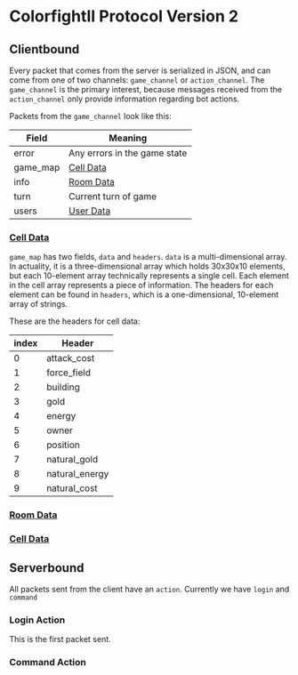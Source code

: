 # ColorfightII Protocol Version 2

## Clientbound

Every packet that comes from the server is serialized in JSON, and can come from one of two channels:
`game_channel` or `action_channel`. The `game_channel` is the primary interest, because messages received
from the `action_channel` only provide information regarding bot actions.

Packets from the `game_channel` look like this:

|Field    |Meaning|
|---------|-------|
|error    |Any errors in the game state|
|game_map |<a href="#celldata">Cell Data</a>|
|info     |<a href="#roomdata">Room Data</a>|
|turn     |Current turn of game|
|users    |<a href="#userdata">User Data</a>|

<a name="celldata" href="#celldata"><h3>Cell Data</h3></a>

`game_map` has two fields, `data` and `headers`. `data` is a multi-dimensional array. In actuality, it is
a three-dimensional array which holds 30x30x10 elements, but each 10-element array technically represents a
single cell. Each element in the cell array represents a piece of information. The headers for each element can be
found in `headers`, which is a one-dimensional, 10-element array of strings.

These are the headers for cell data:

|index|Header|
|-----|------|
|0    |attack_cost|
|1    |force_field|
|2    |building|
|3    |gold|
|4    |energy|
|5    |owner|
|6    |position|
|7    |natural_gold|
|8    |natural_energy|
|9    |natural_cost|

<a name="roomdata" href="#roomdata"><h3>Room Data</h3></a>

<a name="userdata" href="#userdata"><h3>Cell Data</h3></a>

## Serverbound

All packets sent from the client have an `action`. Currently we have `login` and `command`

### Login Action
This is the first packet sent.

### Command Action

